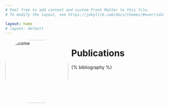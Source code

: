 ```yaml
---
# Feel free to add content and custom Front Matter to this file.
# To modify the layout, see https://jekyllrb.com/docs/themes/#overriding-theme-defaults

layout: home
# layout: default
---
```

<img src="assets/img/welcome.png" alt="welcome" width="200" align="left" style="margin-right:10px; border-radius:80px" />

# Publications
{% bibliography %} 
